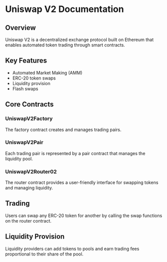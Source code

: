 # Uniswap V2 Documentation

## Overview
Uniswap V2 is a decentralized exchange protocol built on Ethereum that enables automated token trading through smart contracts.

## Key Features
- Automated Market Making (AMM)
- ERC-20 token swaps
- Liquidity provision
- Flash swaps

## Core Contracts

### UniswapV2Factory
The factory contract creates and manages trading pairs.

### UniswapV2Pair
Each trading pair is represented by a pair contract that manages the liquidity pool.

### UniswapV2Router02
The router contract provides a user-friendly interface for swapping tokens and managing liquidity.

## Trading
Users can swap any ERC-20 token for another by calling the swap functions on the router contract.

## Liquidity Provision
Liquidity providers can add tokens to pools and earn trading fees proportional to their share of the pool. 